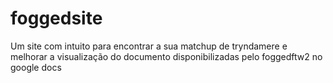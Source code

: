 # foggedsite
Um site com intuito para encontrar a sua matchup de tryndamere e melhorar a visualização do documento disponibilizadas pelo foggedftw2 no google docs
